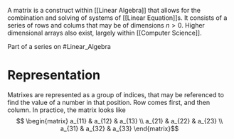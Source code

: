 A matrix is a construct within [[Linear Algebra]] that allows for the combination and solving of systems of [[Linear Equation]]s. It consists of a series of rows and colums that may be of dimensions $n > 0$. Higher dimensional arrays also exist, largely within [[Computer Science]].

Part of a series on #Linear_Algebra

# Representation
Matrixes are represented as a group of indices, that may be referenced to find the value of a number in that position. Row comes first, and then column. In practice, the matrix looks like $$
\begin{matrix} a_{11} & a_{12} & a_{13} \\ a_{21} & a_{22} & a_{23} \\ a_{31} & a_{32} & a_{33}
\end{matrix}$$